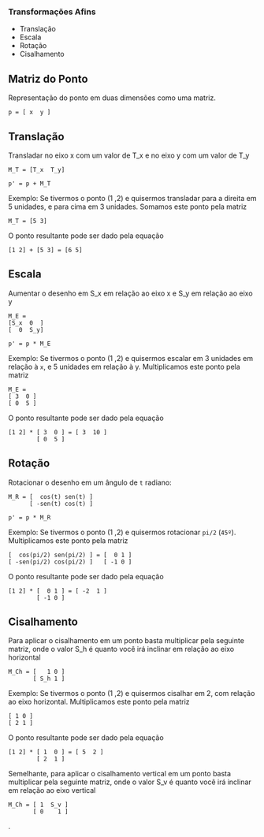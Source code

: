 
### Transformações Afins

* Translação
* Escala
* Rotação
* Cisalhamento

## Matriz do Ponto

Representação do ponto em duas dimensões como uma matriz.

```
p = [ x  y ]
```

## Translação
Transladar no eixo x com um valor de T_x e no eixo y com um valor de T_y

```
M_T = [T_x  T_y]
```

```
p' = p + M_T
```

Exemplo: Se tivermos o ponto (1 ,2) e quisermos transladar para a direita em 5 unidades, e para cima em 3 unidades.
Somamos este ponto pela matriz
```
M_T = [5 3]
```
O ponto resultante pode ser dado pela equação
```
[1 2] + [5 3] = [6 5]
```

## Escala
Aumentar o desenho em S_x em relação ao eixo x e S_y em relação ao eixo y

```
M_E =
[S_x  0  ]
[  0  S_y]
```

```
p' = p * M_E
```

Exemplo: Se tivermos o ponto (1 ,2) e quisermos escalar em 3 unidades em relação à `x`, e 5 unidades em relação à y.
Multiplicamos este ponto pela matriz
```
M_E =
[ 3  0 ]
[ 0  5 ]
```
O ponto resultante pode ser dado pela equação
```
[1 2] * [ 3  0 ] = [ 3  10 ]
        [ 0  5 ]   
```

## Rotação

Rotacionar o desenho em um ângulo de `t` radiano:

```
M_R = [  cos(t) sen(t) ]
      [ -sen(t) cos(t) ]
```
```
p' = p * M_R
```
Exemplo: Se tivermos o ponto (1 ,2) e quisermos rotacionar `pi/2` (`45º`).
Multiplicamos este ponto pela matriz
```
[  cos(pi/2) sen(pi/2) ] = [  0 1 ]
[ -sen(pi/2) cos(pi/2) ]   [ -1 0 ]
```
O ponto resultante pode ser dado pela equação
```
[1 2] * [  0 1 ] = [ -2  1 ]
        [ -1 0 ]   
```

## Cisalhamento

Para aplicar o cisalhamento em um ponto basta multiplicar pela seguinte matriz, onde o valor S_h é quanto você irá inclinar em relação ao eixo horizontal

```
M_Ch = [   1 0 ]
       [ S_h 1 ]
```

Exemplo: Se tivermos o ponto (1 ,2) e quisermos cisalhar em 2, com relação ao eixo horizontal.
Multiplicamos este ponto pela matriz
```
[ 1 0 ]
[ 2 1 ]
```
O ponto resultante pode ser dado pela equação
```
[1 2] * [ 1  0 ] = [ 5  2 ]
        [ 2  1 ]   
```

Semelhante, para aplicar o cisalhamento vertical em um ponto basta multiplicar pela seguinte matriz, onde o valor S_v é quanto você irá inclinar em relação ao eixo vertical

```
M_Ch = [ 1  S_v ]
       [ 0    1 ]
```







.
